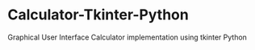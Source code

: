 # Calculator-Tkinter-Python
Graphical User Interface Calculator implementation using tkinter Python

